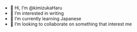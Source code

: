 - 👋 Hi, I’m @kimizukaHaru
- 👀 I’m interested in writing
- 🌱 I’m currently learning Japanese
- 💞️ I’m looking to collaborate on something that interest me

<!---
kimizukaHaru/kimizukaHaru is a ✨ special ✨ repository because its `README.md` (this file) appears on your GitHub profile.
You can click the Preview link to take a look at your changes.
--->
